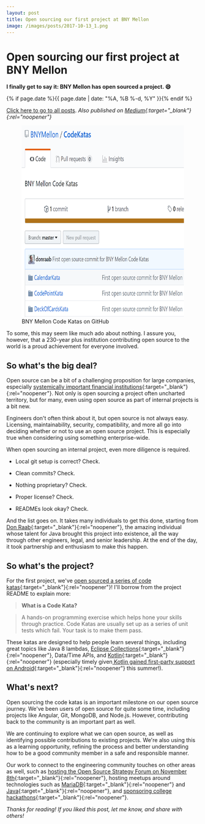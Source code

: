 ```yaml
---
layout: post
title: Open sourcing our first project at BNY Mellon
image: /images/posts/2017-10-13_1.png
---
```


# Open sourcing our first project at BNY Mellon

**I finally get to say it: BNY Mellon has open sourced a project. 😄**

{% if page.date %}{{ page.date | date: "%A, %B %-d, %Y" }}{% endif %}

[Click here to go to all posts](/posts/). *Also published on [Medium](https://medium.com/@mattjoseph/open-sourcing-our-first-project-at-bny-mellon-cf28cc3fd91d){:target="_blank"}{:rel="noopener"}*

<div class="center width70">
  <figure class="fill-parent">
    <img src="/images/posts/2017-10-13_1.png" width="641" height="501" alt="BNY Mellon Code Katas on GitHub" class="responsive" />
    <figcaption class="center">BNY Mellon Code Katas on GitHub</figcaption>
  </figure>
</div>

To some, this may seem like much ado about nothing. I assure you, however, that a 230-year plus institution contributing open source to the world is a proud achievement for everyone involved.

## So what's the big deal?

Open source can be a bit of a challenging proposition for large companies, especially [systemically important financial institutions](https://en.wikipedia.org/wiki/Systemically_important_financial_institution){:target="_blank"}{:rel="noopener"}. Not only is open sourcing a project often uncharted territory, but for many, even using open source as part of internal projects is a bit new.

Engineers don't often think about it, but open source is not always easy. Licensing, maintainability, security, compatibility, and more all go into deciding whether or not to use an open source project. This is especially true when considering using something enterprise-wide.

When open sourcing an internal project, even more diligence is required.

* Local git setup is correct? Check.

* Clean commits? Check.

* Nothing proprietary? Check.

* Proper license? Check.

* READMEs look okay? Check.

And the list goes on. It takes many individuals to get this done, starting from [Don Raab](https://medium.com/@donraab){:target="_blank"}{:rel="noopener"}, the amazing individual whose talent for Java brought this project into existence, all the way through other engineers, legal, and senior leadership. At the end of the day, it took partnership and enthusiasm to make this happen.

## So what's the project?

For the first project, we've [open sourced a series of code katas](https://github.com/BNYMellon/CodeKatas){:target="_blank"}{:rel="noopener"}! I'll borrow from the project README to explain more:

> **What is a Code Kata?**
  
> A hands-on programming exercise which helps hone your skills through practice. Code Katas are usually set up as a series of unit tests which fail. Your task is to make them pass.

These katas are designed to help people learn several things, including great topics like Java 8 lambdas, [Eclipse Collections](https://github.com/eclipse/eclipse-collections){:target="_blank"}{:rel="noopener"}, Data/Time APIs, and [Kotlin](https://kotlinlang.org/){:target="_blank"}{:rel="noopener"} (especially timely given[ Kotlin gained first-party support on Android](https://developer.android.com/kotlin/index.html){:target="_blank"}{:rel="noopener"} this summer!).

## What's next?

Open sourcing the code katas is an important milestone on our open source journey. We've been users of open source for quite some time, including projects like Angular, Git, MongoDB, and Node.js. However, contributing back to the community is an important part as well.

We are continuing to explore what we can open source, as well as identifying possible contributions to existing projects. We're also using this as a learning opportunity, refining the process and better understanding how to be a good community member in a safe and responsible manner.

Our work to connect to the engineering community touches on other areas as well, such as [hosting the Open Source Strategy Forum on November 8th](https://opensourcestrategyforum.org/){:target="_blank"}{:rel="noopener"}, hosting meetups around technologies such as [MariaDB](https://www.meetup.com/MariaDB-Developers/events/234702611/){:target="_blank"}{:rel="noopener"} and [Java](https://www.meetup.com/The-Pittsburgh-Java-Meetup-Group/events/242379515/){:target="_blank"}{:rel="noopener"}, and [sponsoring college hackathons](https://sponsor.mlh.io/directory/#career-partners){:target="_blank"}{:rel="noopener"}.

*Thanks for reading! If you liked this post, let me know, and share with others!*
